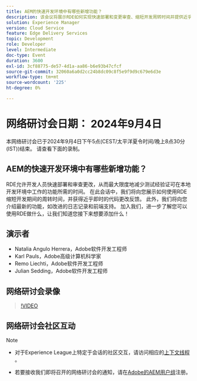 ```yaml
---
title: AEM的快速开发环境中有哪些新增功能？
description: 该会议将展示RDE如何实现快速部署和变更审查、缩短开发周转时间并提供近乎即时的反馈。 它还将引入新功能，如改进的日志记录和前端支持。
solution: Experience Manager
version: Cloud Service
feature: Edge Delivery Services
topic: Development
role: Developer
level: Intermediate
doc-type: Event
duration: 3600
exl-id: 3cf88775-de57-4d1a-aa86-b6e93b47cfcf
source-git-commit: 32060a6a0d2cc24b8dc09c8f5e9f9d9c679e6d3e
workflow-type: tm+mt
source-wordcount: '225'
ht-degree: 0%

---
```


# 网络研讨会日期： 2024年9月4日

本网络研讨会已于2024年9月4日下午5点(CEST/太平洋夏令时间/晚上8点30分(IST))结束。
请查看下面的录制。

## AEM的快速开发环境中有哪些新增功能？

RDE允许开发人员快速部署和审查更改，从而最大限度地减少测试经验证可在本地开发环境中工作的功能所需的时间。 在此会话中，我们将向您展示如何使用RDE缩短开发期间的周转时间，并获得近乎即时的代码更改反馈。 此外，我们将向您介绍最新的功能，如改进的日志记录和前端支持。 加入我们，进一步了解您可以使用RDE做什么，让我们知道您接下来想要添加什么！

## 演示者

* Natalia Angulo Herrera，Adobe软件开发工程师
* Karl Pauls，Adobe高级计算机科学家
* Remo Liechti，Adobe软件开发工程师
* Julian Sedding，Adobe软件开发工程师

## 网络研讨会录像

>[!VIDEO](https://video.tv.adobe.com/v/3433337/)

## 网络研讨会社区互动

>[!NOTE]
>
>* 对于Experience League上特定于会话的社区交互，请访问相应的[上下文线程](https://adobe.ly/3M8MFTE) 。
>
>* 若要接收我们即将召开的网络研讨会的通知，请在[Adobe的AEM用户组](https://aem-augs.adobe.com/)注册。
